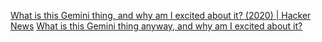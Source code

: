 
[What is this Gemini thing, and why am I excited about it? (2020) | Hacker News](https://news.ycombinator.com/item?id=28600436)
[What is this Gemini thing anyway, and why am I excited about it?](https://drewdevault.com/2020/11/01/What-is-Gemini-anyway.html)
